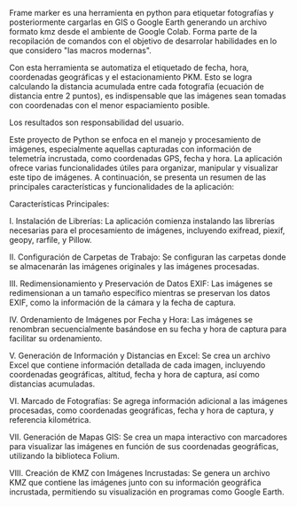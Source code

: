 Frame marker es una herramienta en python para etiquetar fotografías y posteriormente cargarlas en GIS o Google Earth generando un archivo formato kmz desde el ambiente de Google Colab. Forma parte de la recopilación de comandos con el objetivo de desarrolar habilidades en lo que considero "las macros modernas". 

Con esta herramienta se automatiza el etiquetado de fecha, hora, coordenadas geográficas y el estacionamiento PKM. Esto se logra calculando la distancia acumulada entre cada fotografía (ecuación de distancia entre 2 puntos), es indispensable que las imágenes sean tomadas con coordenadas con el menor espaciamiento posible.

Los resultados son responsabilidad del usuario.

Este proyecto de Python se enfoca en el manejo y procesamiento de imágenes, especialmente aquellas capturadas con información de telemetría incrustada, como coordenadas GPS, fecha y hora. La aplicación ofrece varias funcionalidades útiles para organizar, manipular y visualizar este tipo de imágenes. A continuación, se presenta un resumen de las principales características y funcionalidades de la aplicación:

Características Principales:

I. Instalación de Librerías:
La aplicación comienza instalando las librerías necesarias para el procesamiento de imágenes, incluyendo exifread, piexif, geopy, rarfile, y Pillow.

II. Configuración de Carpetas de Trabajo:
Se configuran las carpetas donde se almacenarán las imágenes originales y las imágenes procesadas.

III. Redimensionamiento y Preservación de Datos EXIF:
Las imágenes se redimensionan a un tamaño específico mientras se preservan los datos EXIF, como la información de la cámara y la fecha de captura.

IV. Ordenamiento de Imágenes por Fecha y Hora:
Las imágenes se renombran secuencialmente basándose en su fecha y hora de captura para facilitar su ordenamiento.

V. Generación de Información y Distancias en Excel:
Se crea un archivo Excel que contiene información detallada de cada imagen, incluyendo coordenadas geográficas, altitud, fecha y hora de captura, así como distancias acumuladas.

VI. Marcado de Fotografías:
Se agrega información adicional a las imágenes procesadas, como coordenadas geográficas, fecha y hora de captura, y referencia kilométrica.

VII. Generación de Mapas GIS:
Se crea un mapa interactivo con marcadores para visualizar las imágenes en función de sus coordenadas geográficas, utilizando la biblioteca Folium.

VIII. Creación de KMZ con Imágenes Incrustadas:
Se genera un archivo KMZ que contiene las imágenes junto con su información geográfica incrustada, permitiendo su visualización en programas como Google Earth.

